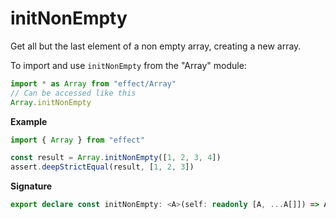 # initNonEmpty

Get all but the last element of a non empty array, creating a new array.

To import and use `initNonEmpty` from the "Array" module:

```ts
import * as Array from "effect/Array"
// Can be accessed like this
Array.initNonEmpty
```

**Example**

```ts
import { Array } from "effect"

const result = Array.initNonEmpty([1, 2, 3, 4])
assert.deepStrictEqual(result, [1, 2, 3])
```

**Signature**

```ts
export declare const initNonEmpty: <A>(self: readonly [A, ...A[]]) => A[]
```
